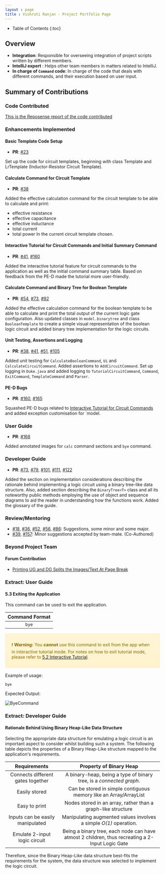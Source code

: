 ```yaml
---
layout : page
title : Vishruti Ranjan - Project Portfolio Page
---
```

<style>
.alert {
    position:relative;
    padding:.75rem 1.25rem;
    margin-bottom:1rem;
    border:1px solid transparent;
    order-radius:.25rem
}
.alert-primary {
    color:#073984;
    background-image:linear-gradient(180deg, #d6e6ff, #cfe2ff);
    border-color:#bbd6fe
}
.alert-warning {
	color: #856404;
	background-image: linear-gradient(180deg, #fff5d5, #fff3cd);
	border-color: #ffeeba
}
.alert-tip {
    color: #000000;
	background-image: linear-gradient(180deg, #DCECDC, #DCECDC);
	border-color: #DCDCDC
}
</style>
* Table of Contents
{:toc}

## Overview

* **Integration**: Responsible for overseeing integration of project scripts written by different members.
* **IntelliJ expert** : Helps other team members in matters related to IntelliJ.
* **In charge of `Command` code**: In charge of the code that deals with different commands, and their execution based on user input.

## Summary of Contributions

### Code Contributed

[This is the Reposense report of the code contributed](https://nus-cs2113-ay2021s1.github.io/tp-dashboard/#breakdown=true&search=sevenseasofbri&sort=groupTitle&sortWithin=title&since=2020-09-27&timeframe=commit&mergegroup=&groupSelect=groupByRepos&checkedFileTypes=docs~functional-code~test-code~other)

### Enhancements Implemented

#### Basic Template Code Setup
* **PR**: [#23](https://github.com/AY2021S1-CS2113T-W13-3/tp/pull/23)

Set up the code for circuit templates, beginning with class Template and LrTemplate (Inductor-Resistor Circuit Template). 

#### Calculate Command for Circuit Template
* **PR**: [#38](https://github.com/AY2021S1-CS2113T-W13-3/tp/pull/38)

Added the effective calculation command for the circuit template to be able to calculate and print:
* effective resistance
* effective capacitance
* effective inductance
* total current
* total power 
In the current circuit template chosen.

#### Interactive Tutorial for Circuit Commands and Initial Summary Command

* **PR**: [#41](https://github.com/AY2021S1-CS2113T-W13-3/tp/pull/41), [#160](https://github.com/AY2021S1-CS2113T-W13-3/tp/pull/160) 

Added the interactive tutorial feature for circuit commands to the application as well as the initial command summary table.
Based on feedback from the PE-D made the tutorial more user-friendly.

#### Calculate Command and Binary Tree for Boolean Template

* **PR**: [#54](https://github.com/AY2021S1-CS2113T-W13-3/tp/pull/54), [#73](https://github.com/AY2021S1-CS2113T-W13-3/tp/pull/73), [#92](https://github.com/AY2021S1-CS2113T-W13-3/tp/pull/92)

Added the effective calculation command for the boolean template to be able to calculate and print the total output of the current logic gate configuration.
Also updated classes in `model.binarytree` and class `BooleanTemplate` to create a simple visual representation of the boolean logic circuit and added binary tree implementation for the logic circuits. 

#### Unit Testing, Assertions and Logging

* **PR**: [#38](https://github.com/AY2021S1-CS2113T-W13-3/tp/pull/38), [#41](https://github.com/AY2021S1-CS2113T-W13-3/tp/pull/41), [#51](https://github.com/AY2021S1-CS2113T-W13-3/tp/pull/51), [#105](https://github.com/AY2021S1-CS2113T-W13-3/tp/pull/105)

Added unit testing for `CalculateBooleanCommand`, `Ui` and `CalculateCircuitCommand`.
Added assertions to `AddCircuitCommand`.
Set up logging in `Duke.java` and added logging to `TutorialCircuitCommand`, `Command`, `ExitCommand`, `TemplateCommand` and `Parser`.

#### PE-D Bugs

* **PR**: [#160](https://github.com/AY2021S1-CS2113T-W13-3/tp/pull/160), [#165](https://github.com/AY2021S1-CS2113T-W13-3/tp/pull/165)

Squashed PE-D bugs related to [Interactive Tutorial for Circuit Commands](#interactive-tutorial-for-circuit-commands-and-initial-summary-command) and added exception customisation for `model.

### User Guide

* **PR**: [#168](https://github.com/AY2021S1-CS2113T-W13-3/tp/pull/168)

Added annotated images for `calc` command sections and `bye` command.

### Developer Guide

* **PR**: [#73](https://github.com/AY2021S1-CS2113T-W13-3/tp/pull/73), [#79](https://github.com/AY2021S1-CS2113T-W13-3/tp/pull/79), [#101](https://github.com/AY2021S1-CS2113T-W13-3/tp/pull/101), [#111](https://github.com/AY2021S1-CS2113T-W13-3/tp/pull/111), [#122](https://github.com/AY2021S1-CS2113T-W13-3/tp/pull/122)

Added the section on implementation considerations describing the rationale behind implementing a logic circuit using a binary tree-like data structure.
Also, added section describing the `BinaryTree<T>` class and all its noteworthy public methods employing the use of object and sequence diagrams to aid the reader in understanding how the functions work.
Added the glossary of the guide.

### Review/Mentoring

* [#18](https://github.com/AY2021S1-CS2113T-W13-3/tp/pull/18), [#36](https://github.com/AY2021S1-CS2113T-W13-3/tp/pull/36), [#52](https://github.com/AY2021S1-CS2113T-W13-3/tp/pull/52), [#56](https://github.com/AY2021S1-CS2113T-W13-3/tp/pull/56), [#86](https://github.com/AY2021S1-CS2113T-W13-3/tp/pull/86): Suggestions, some minor and some major.
* [#39](https://github.com/AY2021S1-CS2113T-W13-3/tp/pull/39), [#157](https://github.com/AY2021S1-CS2113T-W13-3/tp/pull/157): Minor suggestions accepted by team-mate. (Co-Authored)

### Beyond Project Team

#### Forum Contribution

* [Printing UG and DG Splits the Images/Text At Page Break](https://github.com/nus-cs2113-AY2021S1/forum/issues/120)

### Extract: User Guide

#### 5.3 Exiting the Application

This command can be used to exit the application.

| Command Format | 
|:-:|
|`bye`|

<div markdown="span" class="alert alert-warning">

:exclamation: **Warning:** You **cannot** use this command to exit from the app when in interactive tutorial mode. For notes on how to exit tutorial mode, please refer to [5.2 Interactive Tutorial](#52-interactive-tutorial).

</div>

Example of usage:

`bye`

Expected Output:
<div style="page-break-after: always;"></div>

![ByeCommand](diagrams/ByeCommand.png)

### Extract: Developer Guide

#### Rationale Behind Using Binary Heap-Like Data Structure <a name="rationale-bool"></a>
Selecting the appropriate data structure for emulating a logic circuit is an important aspect to consider whilst
building such a system. The following table depicts the properties of a Binary Heap-Like structure mapped to the 
application's requirements.

| Requirements | Property of Binary Heap |
|:----------:|:-------------:|
| Connects different gates together | A binary-heap, being a type of binary tree, is a _connected graph_. |
| Easily stored | Can be stored in simple contiguous memory like an Array/ArrayList |
| Easy to print | Nodes stored in an array, rather than a graph-like structure |
| Inputs can be easily manipulated | Manipulating augmented values involves a simple _O(1)_ operation. |
| Emulate 2-input logic circuit | Being a binary tree, each node can have atmost 2 children, thus recreating a 2-Input Logic Gate |

Therefore, since the Binary Heap-Like data structure best-fits the requirements for the system, the data structure was selected to
implement the logic circuit.
